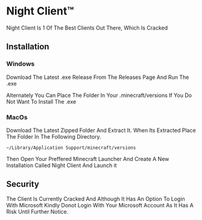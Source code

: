 # Night Client™

Night Client Is 1 Of The Best Clients Out There, Which Is Cracked

## Installation

### Windows

Download The Latest .exe Release From The Releases Page And Run The .exe

Alternately You Can Place The Folder In Your .minecraft/versions If You Do Not Want To Install The .exe

### MacOs

Download The Latest Zipped Folder And Extract It. When Its Extracted Place The Folder In The Following Directory. 

```~/Library/Application Support/minecraft/versions```

Then Open Your Preffered Minecraft Launcher And Create A New Installation Called Night Client And Launch it


## Security

The Client Is Currently Cracked And Although It Has An Option To Login With Microsoft Kindly Donot Login With Your Microsoft Account As It Has A Risk Until Further Notice.
